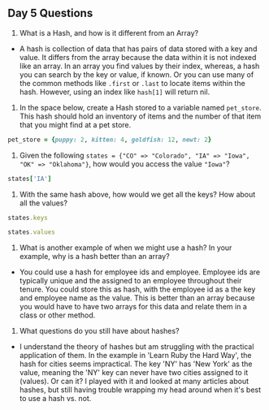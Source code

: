 ## Day 5 Questions

1. What is a Hash, and how is it different from an Array?

  * A hash is collection of data that has pairs of data stored with a key and value. It differs from the array because the data within it is not indexed like an array. In an array you find values by their index, whereas, a hash you can search by the key or value, if known. Or you can use many of the common methods like `.first` or `.last` to locate items within the hash. However, using an index like `hash[1]` will return nil.

1. In the space below, create a Hash stored to a variable named `pet_store`.  This hash should hold an inventory of items and the number of that item that you might find at a pet store.
```ruby
pet_store = {puppy: 2, kitten: 4, goldfish: 12, newt: 2}
```

1. Given the following `states = {"CO" => "Colorado", "IA" => "Iowa", "OK" => "Oklahoma"}`, how would you access the value `"Iowa"`?
```ruby
states['IA']
```

1. With the same hash above, how would we get all the keys?  How about all the values?
```ruby
states.keys

states.values
```

1. What is another example of when we might use a hash?  In your example, why is a hash better than an array?

  * You could use a hash for employee ids and employee. Employee ids are typically unique and the assigned to an employee throughout their tenure. You could store this as hash, with the employee id as a the key and employee name as the value. This is better than an array because you would have to have two arrays for this data and relate them in a class or other method.

1. What questions do you still have about hashes?

  * I understand the theory of hashes but am struggling with the practical application of them. In the example in 'Learn Ruby the Hard Way', the hash for cities seems impractical. The key 'NY' has 'New York' as the value, meaning the 'NY' key can never have two cities assigned to it (values). Or can it? I played with it and looked at many articles about hashes, but still having trouble wrapping my head around when it's best to use a hash vs. not.

